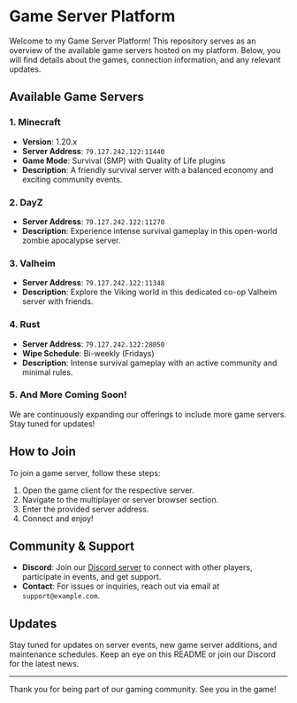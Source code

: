 # Game Server Platform

Welcome to my Game Server Platform! This repository serves as an overview of the available game servers hosted on my platform. Below, you will find details about the games, connection information, and any relevant updates.

## Available Game Servers

### 1. **Minecraft**
- **Version**: 1.20.x
- **Server Address**: `79.127.242.122:11440`
- **Game Mode**: Survival (SMP) with Quality of Life plugins
- **Description**: A friendly survival server with a balanced economy and exciting community events.

### 2. **DayZ**
- **Server Address**: `79.127.242.122:11270`
- **Description**: Experience intense survival gameplay in this open-world zombie apocalypse server.

### 3. **Valheim**
- **Server Address**: `79.127.242.122:11348`
- **Description**: Explore the Viking world in this dedicated co-op Valheim server with friends.

### 4. **Rust**
- **Server Address**: `79.127.242.122:28050`
- **Wipe Schedule**: Bi-weekly (Fridays)
- **Description**: Intense survival gameplay with an active community and minimal rules.

### 5. **And More Coming Soon!**
We are continuously expanding our offerings to include more game servers. Stay tuned for updates!

## How to Join
To join a game server, follow these steps:

1. Open the game client for the respective server.
2. Navigate to the multiplayer or server browser section.
3. Enter the provided server address.
4. Connect and enjoy!

## Community & Support
- **Discord**: Join our [Discord server](https://discord.example.com) to connect with other players, participate in events, and get support.
- **Contact**: For issues or inquiries, reach out via email at `support@example.com`.

## Updates
Stay tuned for updates on server events, new game server additions, and maintenance schedules. Keep an eye on this README or join our Discord for the latest news.

---

Thank you for being part of our gaming community. See you in the game!
